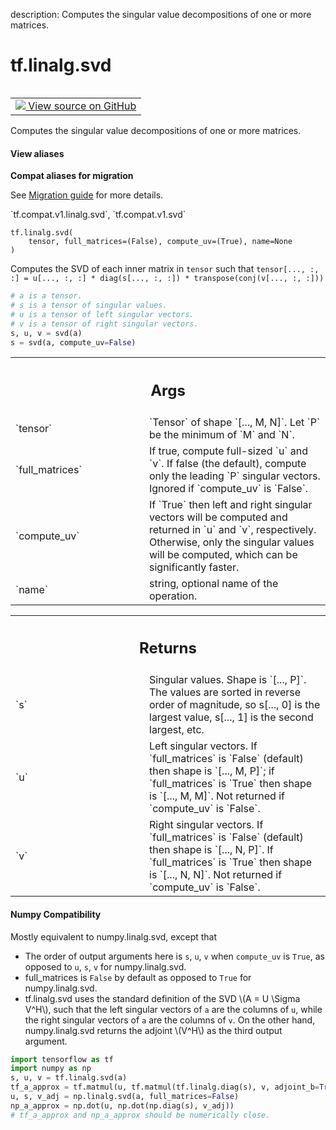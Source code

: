 description: Computes the singular value decompositions of one or more matrices.

<div itemscope itemtype="http://developers.google.com/ReferenceObject">
<meta itemprop="name" content="tf.linalg.svd" />
<meta itemprop="path" content="Stable" />
</div>

# tf.linalg.svd

<!-- Insert buttons and diff -->

<table class="tfo-notebook-buttons tfo-api nocontent" align="left">
<td>
  <a target="_blank" href="https://github.com/tensorflow/tensorflow/blob/r2.3/tensorflow/python/ops/linalg_ops.py#L484-L552">
    <img src="https://www.tensorflow.org/images/GitHub-Mark-32px.png" />
    View source on GitHub
  </a>
</td>
</table>



Computes the singular value decompositions of one or more matrices.

<section class="expandable">
  <h4 class="showalways">View aliases</h4>
  <p>
<b>Compat aliases for migration</b>
<p>See
<a href="https://www.tensorflow.org/guide/migrate">Migration guide</a> for
more details.</p>
<p>`tf.compat.v1.linalg.svd`, `tf.compat.v1.svd`</p>
</p>
</section>

<pre class="devsite-click-to-copy prettyprint lang-py tfo-signature-link">
<code>tf.linalg.svd(
    tensor, full_matrices=(False), compute_uv=(True), name=None
)
</code></pre>



<!-- Placeholder for "Used in" -->

Computes the SVD of each inner matrix in `tensor` such that
`tensor[..., :, :] = u[..., :, :] * diag(s[..., :, :]) *
 transpose(conj(v[..., :, :]))`

```python
# a is a tensor.
# s is a tensor of singular values.
# u is a tensor of left singular vectors.
# v is a tensor of right singular vectors.
s, u, v = svd(a)
s = svd(a, compute_uv=False)
```

<!-- Tabular view -->
 <table class="responsive fixed orange">
<colgroup><col width="214px"><col></colgroup>
<tr><th colspan="2"><h2 class="add-link">Args</h2></th></tr>

<tr>
<td>
`tensor`
</td>
<td>
`Tensor` of shape `[..., M, N]`. Let `P` be the minimum of `M` and
`N`.
</td>
</tr><tr>
<td>
`full_matrices`
</td>
<td>
If true, compute full-sized `u` and `v`. If false
(the default), compute only the leading `P` singular vectors.
Ignored if `compute_uv` is `False`.
</td>
</tr><tr>
<td>
`compute_uv`
</td>
<td>
If `True` then left and right singular vectors will be
computed and returned in `u` and `v`, respectively. Otherwise, only the
singular values will be computed, which can be significantly faster.
</td>
</tr><tr>
<td>
`name`
</td>
<td>
string, optional name of the operation.
</td>
</tr>
</table>



<!-- Tabular view -->
 <table class="responsive fixed orange">
<colgroup><col width="214px"><col></colgroup>
<tr><th colspan="2"><h2 class="add-link">Returns</h2></th></tr>

<tr>
<td>
`s`
</td>
<td>
Singular values. Shape is `[..., P]`. The values are sorted in reverse
order of magnitude, so s[..., 0] is the largest value, s[..., 1] is the
second largest, etc.
</td>
</tr><tr>
<td>
`u`
</td>
<td>
Left singular vectors. If `full_matrices` is `False` (default) then
shape is `[..., M, P]`; if `full_matrices` is `True` then shape is
`[..., M, M]`. Not returned if `compute_uv` is `False`.
</td>
</tr><tr>
<td>
`v`
</td>
<td>
Right singular vectors. If `full_matrices` is `False` (default) then
shape is `[..., N, P]`. If `full_matrices` is `True` then shape is
`[..., N, N]`. Not returned if `compute_uv` is `False`.
</td>
</tr>
</table>




#### Numpy Compatibility
Mostly equivalent to numpy.linalg.svd, except that
  * The order of output  arguments here is `s`, `u`, `v` when `compute_uv` is
    `True`, as opposed to `u`, `s`, `v` for numpy.linalg.svd.
  * full_matrices is `False` by default as opposed to `True` for
     numpy.linalg.svd.
  * tf.linalg.svd uses the standard definition of the SVD
    \\(A = U \Sigma V^H\\), such that the left singular vectors of `a` are
    the columns of `u`, while the right singular vectors of `a` are the
    columns of `v`. On the other hand, numpy.linalg.svd returns the adjoint
    \\(V^H\\) as the third output argument.
```python
import tensorflow as tf
import numpy as np
s, u, v = tf.linalg.svd(a)
tf_a_approx = tf.matmul(u, tf.matmul(tf.linalg.diag(s), v, adjoint_b=True))
u, s, v_adj = np.linalg.svd(a, full_matrices=False)
np_a_approx = np.dot(u, np.dot(np.diag(s), v_adj))
# tf_a_approx and np_a_approx should be numerically close.
```

